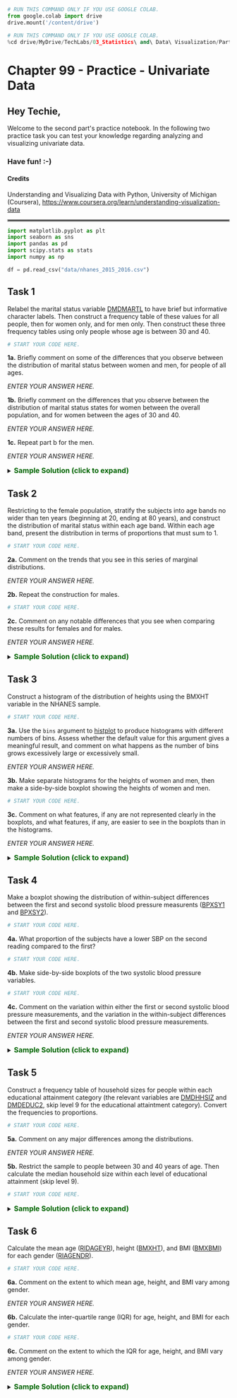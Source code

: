 ```python
# RUN THIS COMMAND ONLY IF YOU USE GOOGLE COLAB.
from google.colab import drive
drive.mount('/content/drive')
```


```python
# RUN THIS COMMAND ONLY IF YOU USE GOOGLE COLAB.
%cd drive/MyDrive/TechLabs/03_Statistics\ and\ Data\ Visualization/Part\ B\ -\ Univariate\ Data
```

# Chapter 99 - Practice - Univariate Data
## Hey Techie,
Welcome to the second part's practice notebook. In the following two practice task you can test your knowledge regarding analyzing and visualizing univariate data.   

### Have fun! :-)

#### Credits
Understanding and Visualizing Data with Python, University of Michigan (Coursera), https://www.coursera.org/learn/understanding-visualization-data
   
<hr style="border:2px solid gray"> </hr> 


```python
import matplotlib.pyplot as plt
import seaborn as sns
import pandas as pd
import scipy.stats as stats
import numpy as np

df = pd.read_csv("data/nhanes_2015_2016.csv")
```

## Task 1

Relabel the marital status variable [DMDMARTL](https://wwwn.cdc.gov/Nchs/Nhanes/2015-2016/DEMO_I.htm#DMDMARTL) to have brief but informative character labels.  Then construct a frequency table of these values for all people, then for women only, and for men only.  Then construct these three frequency tables using only people whose age is between 30 and 40.


```python
# START YOUR CODE HERE.

```

__1a.__ Briefly comment on some of the differences that you observe between the distribution of marital status between women and men, for people of all ages.

*ENTER YOUR ANSWER HERE.*

__1b.__ Briefly comment on the differences that you observe between the distribution of marital status states for women between the overall population, and for women between the ages of 30 and 40.

*ENTER YOUR ANSWER HERE.*

__1c.__ Repeat part b for the men.

*ENTER YOUR ANSWER HERE.*

<details>    
<summary>
    <font size="3" color="darkgreen"><b>Sample Solution (click to expand)</b></font>
</summary>
<p>
    <code>df["DMDMARTL"].replace({</code><br />
    <code>1: "MAR",</code><br /> 
    <code>2: "WID",</code><br />
    <code>3: "DIV",</code><br />
    <code>4: "SEP",</code><br />
    <code>5: "NMAR",</code><br />
    <code>6: "LWP",</code><br />
    <code>77: "REF",</code><br />
    <code>99: "IDK"}, inplace = True)</code><br />
    <code></code><br />
    <code>all_people = df["DMDMARTL"].value_counts()</code><br />
    <code></code><br />
    <code>filt_women = (df["RIAGENDR"] == 2)</code><br />
    <code>women_only = df.loc[filt_women, "DMDMARTL"].value_counts()</code><br />
    <code></code><br />
    <code>filt_men = (df["RIAGENDR"] == 1)</code><br />
    <code>men_only = df.loc[filt_men, "DMDMARTL"].value_counts()</code><br />
    <code></code><br />
    <code>filt_all_age = (df["RIDAGEYR"] >= 30) & (df["RIDAGEYR"] <= 40)</code><br />
    <code>all_people_age = df.loc[filt_all_age, "DMDMARTL"].value_counts()</code><br />
    <code></code><br />
    <code>filt_women_age = filt_all_age & (df["RIAGENDR"] == 2)</code><br />
    <code>women_only_age = df.loc[filt_women_age, "DMDMARTL"].value_counts()</code><br />
    <code></code><br />
    <code>filt_men_age = filt_all_age & (df["RIAGENDR"] == 1)</code><br />
    <code>men_only_age = df.loc[filt_men_age, "DMDMARTL"].value_counts()</code><br />
    <ol>
        <li>Among women, the number of divorced, widowed, and separated persons are higher. The number of married people is lower. The remaining martial statuses are similar between women and men.</li>
        <li>Compared with the overall population of women, women aged 30 to 40 were more likely to report living with a partner, being married, and not being married. Women of this age are less likely to be divorced and widowed.</li>
        <li>Compared to the total population of men, men between the ages of 30 and 40 were less likely to report being divorced or widowed. In contrast, they are more likely to live with their partner and less likely to be married.</li>
</p>
</details>

## Task 2

Restricting to the female population, stratify the subjects into age bands no wider than ten years (beginning at 20, ending at 80 years), and construct the distribution of marital status within each age band.  Within each age band, present the distribution in terms of proportions that must sum to 1.


```python
# START YOUR CODE HERE.

```

__2a.__ Comment on the trends that you see in this series of marginal distributions.

*ENTER YOUR ANSWER HERE.*

__2b.__ Repeat the construction for males.


```python
# START YOUR CODE HERE.

```

__2c.__ Comment on any notable differences that you see when comparing these results for females and for males.

*ENTER YOUR ANSWER HERE.*

<details>    
<summary>
    <font size="3" color="darkgreen"><b>Sample Solution (click to expand)</b></font>
</summary>
<p>
    <code>filt_women = (df["RIAGENDR"] == 2)</code><br />
    <code>female_only = df.loc[filt_women].copy()</code><br />
    <code>female_only["age_groups"] = pd.cut(female_only["RIDAGEYR"], [20, 30, 40, 50, 60, 70, 80])</code><br />
    <code></code><br />
    <code>w_twenty_to_thirty = female_only.loc[female_only["age_groups"] ==</code><br /> 
    <code>&nbsp;&nbsp;&nbsp;&nbsp;&nbsp;&nbsp;&nbsp;&nbsp;&nbsp;&nbsp;&nbsp;&nbsp;&nbsp;&nbsp;&nbsp;&nbsp;&nbsp;&nbsp;&nbsp;&nbsp;&nbsp;&nbsp;&nbsp;&nbsp;&nbsp;&nbsp;&nbsp;&nbsp;pd.Interval(20, 30), "DMDMARTL"].value_counts(normalize = True)</code><br />
    <code>w_thirty_to_fourty = female_only.loc[female_only["age_groups"] ==</code><br /> 
    <code>&nbsp;&nbsp;&nbsp;&nbsp;&nbsp;&nbsp;&nbsp;&nbsp;&nbsp;&nbsp;&nbsp;&nbsp;&nbsp;&nbsp;&nbsp;&nbsp;&nbsp;&nbsp;&nbsp;&nbsp;&nbsp;&nbsp;&nbsp;&nbsp;&nbsp;&nbsp;&nbsp;&nbsp;pd.Interval(30, 40), "DMDMARTL"].value_counts(normalize = True)</code><br />
    <code>w_fourty_to_fifty = female_only.loc[female_only["age_groups"] ==</code><br /> 
    <code>&nbsp;&nbsp;&nbsp;&nbsp;&nbsp;&nbsp;&nbsp;&nbsp;&nbsp;&nbsp;&nbsp;&nbsp;&nbsp;&nbsp;&nbsp;&nbsp;&nbsp;&nbsp;&nbsp;&nbsp;&nbsp;&nbsp;&nbsp;&nbsp;&nbsp;&nbsp;&nbsp;&nbsp;pd.Interval(40, 50), "DMDMARTL"].value_counts(normalize = True)</code><br />
    <code>w_fifty_to_sixty = female_only.loc[female_only["age_groups"] ==</code><br /> 
    <code>&nbsp;&nbsp;&nbsp;&nbsp;&nbsp;&nbsp;&nbsp;&nbsp;&nbsp;&nbsp;&nbsp;&nbsp;&nbsp;&nbsp;&nbsp;&nbsp;&nbsp;&nbsp;&nbsp;&nbsp;&nbsp;&nbsp;&nbsp;&nbsp;&nbsp;&nbsp;&nbsp;&nbsp;pd.Interval(50, 60), "DMDMARTL"].value_counts(normalize = True)</code><br />
    <code>w_sixty_to_seventy = female_only.loc[female_only["age_groups"] ==</code><br /> 
    <code>&nbsp;&nbsp;&nbsp;&nbsp;&nbsp;&nbsp;&nbsp;&nbsp;&nbsp;&nbsp;&nbsp;&nbsp;&nbsp;&nbsp;&nbsp;&nbsp;&nbsp;&nbsp;&nbsp;&nbsp;&nbsp;&nbsp;&nbsp;&nbsp;&nbsp;&nbsp;&nbsp;&nbsp;pd.Interval(60, 70), "DMDMARTL"].value_counts(normalize = True)</code><br />
    <code>w_seventy_to_eighty = female_only.loc[female_only["age_groups"] ==</code><br /> 
    <code>&nbsp;&nbsp;&nbsp;&nbsp;&nbsp;&nbsp;&nbsp;&nbsp;&nbsp;&nbsp;&nbsp;&nbsp;&nbsp;&nbsp;&nbsp;&nbsp;&nbsp;&nbsp;&nbsp;&nbsp;&nbsp;&nbsp;&nbsp;&nbsp;&nbsp;&nbsp;&nbsp;&nbsp;pd.Interval(70, 80), "DMDMARTL"].value_counts(normalize = True)</code><br /><br />
    The proportion of married women increases up to age 50 and then decreases again. By comparison, the proportion of divorced women rises to the age of 70 and then falls. The proportion of widowed women rises steadily and takes a significant share beginning at the age of 60. The proportion of women living with a partner decreases steadily between the ages of 20 and 80.<br /><br />
    <code>filt_men = (df["RIAGENDR"] == 1)</code><br />
    <code>men_only = df.loc[filt_men].copy()</code><br />
    <code>men_only["age_groups"] = pd.cut(men_only["RIDAGEYR"], [20, 30, 40, 50, 60, 70, 80])</code><br />
    <code></code><br />
    <code>m_twenty_to_thirty = men_only.loc[men_only["age_groups"] ==</code><br /> 
    <code>&nbsp;&nbsp;&nbsp;&nbsp;&nbsp;&nbsp;&nbsp;&nbsp;&nbsp;&nbsp;&nbsp;&nbsp;&nbsp;&nbsp;&nbsp;&nbsp;&nbsp;&nbsp;&nbsp;&nbsp;&nbsp;&nbsp;&nbsp;&nbsp;&nbsp;&nbsp;&nbsp;&nbsp;pd.Interval(20, 30), "DMDMARTL"].value_counts(normalize = True)</code><br />
    <code>m_thirty_to_fourty = men_only.loc[men_only["age_groups"] ==</code><br /> 
    <code>&nbsp;&nbsp;&nbsp;&nbsp;&nbsp;&nbsp;&nbsp;&nbsp;&nbsp;&nbsp;&nbsp;&nbsp;&nbsp;&nbsp;&nbsp;&nbsp;&nbsp;&nbsp;&nbsp;&nbsp;&nbsp;&nbsp;&nbsp;&nbsp;&nbsp;&nbsp;&nbsp;&nbsp;pd.Interval(30, 40), "DMDMARTL"].value_counts(normalize = True)</code><br />
    <code>m_fourty_to_fifty = men_only.loc[men_only["age_groups"] ==</code><br /> 
    <code>&nbsp;&nbsp;&nbsp;&nbsp;&nbsp;&nbsp;&nbsp;&nbsp;&nbsp;&nbsp;&nbsp;&nbsp;&nbsp;&nbsp;&nbsp;&nbsp;&nbsp;&nbsp;&nbsp;&nbsp;&nbsp;&nbsp;&nbsp;&nbsp;&nbsp;&nbsp;&nbsp;&nbsp;pd.Interval(40, 50), "DMDMARTL"].value_counts(normalize = True)</code><br />
    <code>m_fifty_to_sixty = men_only.loc[men_only["age_groups"] ==</code><br /> 
    <code>&nbsp;&nbsp;&nbsp;&nbsp;&nbsp;&nbsp;&nbsp;&nbsp;&nbsp;&nbsp;&nbsp;&nbsp;&nbsp;&nbsp;&nbsp;&nbsp;&nbsp;&nbsp;&nbsp;&nbsp;&nbsp;&nbsp;&nbsp;&nbsp;&nbsp;&nbsp;&nbsp;&nbsp;pd.Interval(50, 60), "DMDMARTL"].value_counts(normalize = True)</code><br />
    <code>m_sixty_to_seventy = men_only.loc[men_only["age_groups"] ==</code><br /> 
    <code>&nbsp;&nbsp;&nbsp;&nbsp;&nbsp;&nbsp;&nbsp;&nbsp;&nbsp;&nbsp;&nbsp;&nbsp;&nbsp;&nbsp;&nbsp;&nbsp;&nbsp;&nbsp;&nbsp;&nbsp;&nbsp;&nbsp;&nbsp;&nbsp;&nbsp;&nbsp;&nbsp;&nbsp;pd.Interval(60, 70), "DMDMARTL"].value_counts(normalize = True)</code><br />
    <code>m_seventy_to_eighty = men_only.loc[men_only["age_groups"] ==</code><br /> 
    <code>&nbsp;&nbsp;&nbsp;&nbsp;&nbsp;&nbsp;&nbsp;&nbsp;&nbsp;&nbsp;&nbsp;&nbsp;&nbsp;&nbsp;&nbsp;&nbsp;&nbsp;&nbsp;&nbsp;&nbsp;&nbsp;&nbsp;&nbsp;&nbsp;&nbsp;&nbsp;&nbsp;&nbsp;pd.Interval(70, 80), "DMDMARTL"].value_counts(normalize = True)</code><br /><br />
    Overall, a more significant proportion of men appear to be married. Compared to women, the pattern differs concerning widowers. Here, there is only a very slight increase up to 70; from the age of 70, around 1/6 of men are widowers. 
</p>
</details>

## Task 3

Construct a histogram of the distribution of heights using the BMXHT variable in the NHANES sample.


```python
# START YOUR CODE HERE.

```

__3a.__ Use the `bins` argument to [histplot](https://seaborn.pydata.org/generated/seaborn.histplot.html#seaborn.histplot) to produce histograms with different numbers of bins.  Assess whether the default value for this argument gives a meaningful result, and comment on what happens as the number of bins grows excessively large or excessively small. 

*ENTER YOUR ANSWER HERE.*

__3b.__ Make separate histograms for the heights of women and men, then make a side-by-side boxplot showing the heights of women and men.


```python
# START YOUR CODE HERE.

```

__3c.__ Comment on what features, if any are not represented clearly in the boxplots, and what features, if any, are easier to see in the boxplots than in the histograms.

*ENTER YOUR ANSWER HERE.*

<details>    
<summary>
    <font size="3" color="darkgreen"><b>Sample Solution (click to expand)</b></font>
</summary>
<p>
    <code>sns.histplot(x = df["BMXHT"]).set(title="Histogram of Heights", xlabel = "Height in cm");</code><br />
    <code>plt.show()</code><br /><br />
    Usually, this function selects a suitable number of bins by default. In individual cases, however, it may be helpful to set the number manually. If the number of bins is chosen too small or too large, the characteristics of the underlying distribution will be lost more and more, in this case for example, the bell curve. If the number of bins is too small, the distribution approaches uniformity; small variations become too visible if the number of bins is too large.<br /><br />
    <code>plt.figure(figsize = (15, 5))</code><br />
    <code>plt.subplot(1, 3, 1)</code><br />
    <code>sns.histplot(x = df.loc[(df["RIAGENDR"] == 2), "BMXHT"]).set(title = "Histogram of Heights (Women)",</code><br /> 
    <code>&nbsp;&nbsp;&nbsp;&nbsp;&nbsp;&nbsp;&nbsp;&nbsp;&nbsp;&nbsp;&nbsp;&nbsp;&nbsp;&nbsp;&nbsp;&nbsp;&nbsp;&nbsp;&nbsp;&nbsp;&nbsp;&nbsp;&nbsp;&nbsp;&nbsp;&nbsp;&nbsp;&nbsp;&nbsp;&nbsp;&nbsp;&nbsp;&nbsp;&nbsp;&nbsp;&nbsp;&nbsp;&nbsp;&nbsp;&nbsp;&nbsp;&nbsp;&nbsp;&nbsp;&nbsp;&nbsp;&nbsp;&nbsp;&nbsp;&nbsp;&nbsp;&nbsp;&nbsp;&nbsp;&nbsp;&nbsp;&nbsp;&nbsp;&nbsp;&nbsp;xlabel = "Height in cm")</code><br />
    <code>plt.subplot(1, 3, 2)</code><br />
    <code>sns.histplot(x = df.loc[(df["RIAGENDR"] == 1), "BMXHT"]).set(title = "Histogram of Heights (Men)",</code><br /> 
    <code>&nbsp;&nbsp;&nbsp;&nbsp;&nbsp;&nbsp;&nbsp;&nbsp;&nbsp;&nbsp;&nbsp;&nbsp;&nbsp;&nbsp;&nbsp;&nbsp;&nbsp;&nbsp;&nbsp;&nbsp;&nbsp;&nbsp;&nbsp;&nbsp;&nbsp;&nbsp;&nbsp;&nbsp;&nbsp;&nbsp;&nbsp;&nbsp;&nbsp;&nbsp;&nbsp;&nbsp;&nbsp;&nbsp;&nbsp;&nbsp;&nbsp;&nbsp;&nbsp;&nbsp;&nbsp;&nbsp;&nbsp;&nbsp;&nbsp;&nbsp;&nbsp;&nbsp;&nbsp;&nbsp;&nbsp;&nbsp;&nbsp;&nbsp;&nbsp;&nbsp;xlabel = "Height in cm")</code><br />
    <code>plt.subplot(1, 3, 3)</code><br />
    <code>sns.boxplot(x = df["RIAGENDR"], y = df["BMXHT"]).set(title = "Boxplot of Heights",</code><br /> 
    <code>&nbsp;&nbsp;&nbsp;&nbsp;&nbsp;&nbsp;&nbsp;&nbsp;&nbsp;&nbsp;&nbsp;&nbsp;&nbsp;&nbsp;&nbsp;&nbsp;&nbsp;&nbsp;&nbsp;&nbsp;&nbsp;&nbsp;&nbsp;&nbsp;&nbsp;&nbsp;&nbsp;&nbsp;&nbsp;&nbsp;&nbsp;&nbsp;&nbsp;&nbsp;&nbsp;&nbsp;&nbsp;&nbsp;&nbsp;&nbsp;&nbsp;&nbsp;&nbsp;&nbsp;&nbsp;&nbsp;&nbsp;&nbsp;&nbsp;&nbsp;&nbsp;&nbsp;&nbsp;&nbsp;&nbsp;&nbsp;&nbsp;&nbsp;&nbsp;&nbsp;xlabel = "Gender (1: Men, 2: Women)",</code><br /> 
    <code>&nbsp;&nbsp;&nbsp;&nbsp;&nbsp;&nbsp;&nbsp;&nbsp;&nbsp;&nbsp;&nbsp;&nbsp;&nbsp;&nbsp;&nbsp;&nbsp;&nbsp;&nbsp;&nbsp;&nbsp;&nbsp;&nbsp;&nbsp;&nbsp;&nbsp;&nbsp;&nbsp;&nbsp;&nbsp;&nbsp;&nbsp;&nbsp;&nbsp;&nbsp;&nbsp;&nbsp;&nbsp;&nbsp;&nbsp;&nbsp;&nbsp;&nbsp;&nbsp;&nbsp;&nbsp;&nbsp;&nbsp;&nbsp;&nbsp;&nbsp;&nbsp;&nbsp;&nbsp;&nbsp;&nbsp;&nbsp;&nbsp;&nbsp;&nbsp;&nbsp;ylabel = "Height in cm")</code><br />
    <code>plt.show()</code><br /><br />
    The underlying distribution is more difficult or impossible to identify. However, key figures such as the median can be seen directly, and outliers are displayed. 
</p>
</details>

## Task 4

Make a boxplot showing the distribution of within-subject differences between the first and second systolic blood pressure measurents ([BPXSY1](https://wwwn.cdc.gov/Nchs/Nhanes/2015-2016/BPX_I.htm#BPXSY1) and [BPXSY2](https://wwwn.cdc.gov/Nchs/Nhanes/2015-2016/BPX_I.htm#BPXSY2)).


```python
# START YOUR CODE HERE.

```

__4a.__ What proportion of the subjects have a lower SBP on the second reading compared to the first?


```python
# START YOUR CODE HERE.

```

__4b.__ Make side-by-side boxplots of the two systolic blood pressure variables.


```python
# START YOUR CODE HERE.

```

__4c.__ Comment on the variation within either the first or second systolic blood pressure measurements, and the variation in the within-subject differences between the first and second systolic blood pressure measurements.

*ENTER YOUR ANSWER HERE.*

<details>    
<summary>
    <font size="3" color="darkgreen"><b>Sample Solution (click to expand)</b></font>
</summary>
<p>
    <code>plt.figure(figsize = (3, 5))</code><br />
    <code>sns.boxplot(y = df["BPXSY1"] - df["BPXSY2"]).set(</code><br />
    <code>&nbsp;&nbsp;&nbsp;&nbsp;title = "Within subject differences concerning blood pressure",</code><br />
    <code>&nbsp;&nbsp;&nbsp;&nbsp;ylabel = "Blood pressure difference");</code><br />
    <code>plt.show()</code><br /><br />
    <code>((df["BPXSY1"] - df["BPXSY2"]) > 0).value_counts(normalize = True).loc[True]</code><br /><br />
    <code>sns.boxplot(data = df.loc[:, ["BPXSY1", "BPXSY2"]]).set(</code><br/>
    <code>&nbsp;&nbsp;&nbsp;&nbsp;title = "Comparison between two blood pressure measurements",</code><br/> 
    <code>&nbsp;&nbsp;&nbsp;&nbsp;ylabel = "Blood pressure");</code><br/>
    <code>plt.show()</code><br/><br />
    <b>Variation within the first measurement</b>: 75% of the subjects had blood pressure between 115 and 130, with a median of about 120. The range is approximately 160, with only outliers toward the upper end of the scale.<br />
    <b>Variation in within-subjects differences</b>: 75% of subjects show no change or no appreciable change in blood pressure, so the median is also 0. The range is approximately 60, with subjects deviating both downward and upward.
</p>
</details>

## Task 5

Construct a frequency table of household sizes for people within each educational attainment category (the relevant variables are [DMDHHSIZ](https://wwwn.cdc.gov/Nchs/Nhanes/2015-2016/DEMO_I.htm#DMDHHSIZ) and [DMDEDUC2](https://wwwn.cdc.gov/Nchs/Nhanes/2015-2016/DEMO_I.htm#DMDEDUC2), skip level 9 for the educational attaintment category).  Convert the frequencies to proportions.


```python
# START YOUR CODE HERE.

```

__5a.__ Comment on any major differences among the distributions.

*ENTER YOUR ANSWER HERE.*

__5b.__ Restrict the sample to people between 30 and 40 years of age.  Then calculate the median household size within each level of educational attainment (skip level 9).


```python
# START YOUR CODE HERE.

```

<details>    
<summary>
    <font size="3" color="darkgreen"><b>Sample Solution (click to expand)</b></font>
</summary>
<p>
    <code>less_grade_9 = df.loc[(df["DMDEDUC2"] == 1), "DMDHHSIZ"].value_counts(normalize = True)</code><br />
    <code>grade_11 = df.loc[(df["DMDEDUC2"] == 2), "DMDHHSIZ"].value_counts(normalize = True)</code><br />
    <code>high_school = df.loc[(df["DMDEDUC2"] == 3), "DMDHHSIZ"].value_counts(normalize = True)</code><br />
    <code>aa_degree = df.loc[(df["DMDEDUC2"] == 4), "DMDHHSIZ"].value_counts(normalize = True)</code><br />
    <code>college_degree = df.loc[(df["DMDEDUC2"] == 5), "DMDHHSIZ"].value_counts(normalize = True)</code><br /><br />
    There are several response options here. For example, it is very common for college graduates to live in a two-person household compared to the other categories.<br /><br />
    <code>filt_age = (df["RIDAGEYR"] >= 30) & (df["RIDAGEYR"] <= 40)</code><br />
    <code>age_df = df.loc[filt_age, ["DMDEDUC2", "DMDHHSIZ"]]</code><br />
    <code>med_hh_less_grade_9 = df.loc[(df["DMDEDUC2"] == 1), "DMDHHSIZ"].median()</code><br />
    <code>med_hh_grade_11 = df.loc[(df["DMDEDUC2"] == 2), "DMDHHSIZ"].median()</code><br />
    <code>med_hh_high_school = df.loc[(df["DMDEDUC2"] == 3), "DMDHHSIZ"].median()</code><br />
    <code>med_hh_aa_degree = df.loc[(df["DMDEDUC2"] == 4), "DMDHHSIZ"].median()</code><br />
    <code>med_hh_college_degree = df.loc[(df["DMDEDUC2"] == 5), "DMDHHSIZ"].median()</code><br />
</p>
</details>

## Task 6

Calculate the mean age ([RIDAGEYR](https://wwwn.cdc.gov/Nchs/Nhanes/2015-2016/DEMO_I.htm#RIDAGEYR)), height ([BMXHT](https://wwwn.cdc.gov/Nchs/Nhanes/2015-2016/BMX_I.htm#BMXHT)), and BMI ([BMXBMI](https://wwwn.cdc.gov/Nchs/Nhanes/2015-2016/BMX_I.htm#BMXBMI)) for each gender ([RIAGENDR](https://wwwn.cdc.gov/Nchs/Nhanes/2015-2016/DEMO_I.htm#RIAGENDR)).


```python
# START YOUR CODE HERE.

```

__6a.__ Comment on the extent to which mean age, height, and BMI vary among gender.

*ENTER YOUR ANSWER HERE.*

__6b.__ Calculate the inter-quartile range (IQR) for age, height, and BMI for each gender.


```python
# START YOUR CODE HERE.

```

__6c.__ Comment on the extent to which the IQR for age, height, and BMI vary among gender.

*ENTER YOUR ANSWER HERE.*

<details>    
<summary>
    <font size="3" color="darkgreen"><b>Sample Solution (click to expand)</b></font>
</summary>
<p>
    <code>mean_age_women = df.loc[(df["RIAGENDR"] == 2), "RIDAGEYR"].mean()</code><br />
    <code>mean_age_men = df.loc[(df["RIAGENDR"] == 1), "RIDAGEYR"].mean()</code><br />
    <code>mean_height_women = df.loc[(df["RIAGENDR"] == 2), "BMXHT"].mean()</code><br />
    <code>mean_height_men = df.loc[(df["RIAGENDR"] == 1), "BMXHT"].mean()</code><br />
    <code>mean_bmi_women = df.loc[(df["RIAGENDR"] == 2), "BMXBMI"].mean()</code><br />
    <code>mean_bmi_men = df.loc[(df["RIAGENDR"] == 1), "BMXBMI"].mean()</code><br /><br />
    Concerning age and BMI, the differences seem to be marginal on average. In terms of height, it appears, as one would expect, that men are significantly taller on average.<br /><br />
    <code>iqr_age_women = stats.iqr(df.loc[(df["RIAGENDR"] == 2), "RIDAGEYR"], nan_policy="omit")</code><br />
    <code>iqr_age_men = stats.iqr(df.loc[(df["RIAGENDR"] == 1), "RIDAGEYR"], nan_policy="omit")</code><br />
    <code>iqr_height_women = stats.iqr(df.loc[(df["RIAGENDR"] == 2), "BMXHT"], nan_policy="omit")</code><br />
    <code>iqr_height_men = stats.iqr(df.loc[(df["RIAGENDR"] == 1), "BMXHT"], nan_policy="omit")</code><br />
    <code>iqr_bmi_women = stats.iqr(df.loc[(df["RIAGENDR"] == 2), "BMXBMI"], nan_policy="omit")</code><br />
    <code>iqr_bmi_men = stats.iqr(df.loc[(df["RIAGENDR"] == 1), "BMXBMI"], nan_policy="omit")</code><br /><br />
    The IQRs for age and height are almost identical. Only the BMI values of the men seem to scatter less than those of the women.
</p>
</details>
